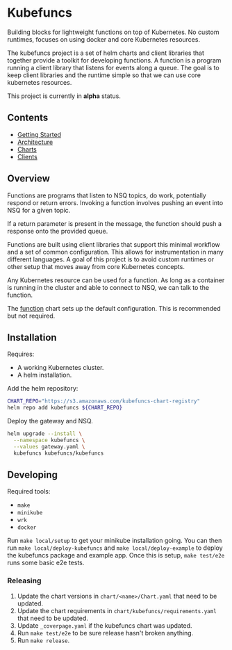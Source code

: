 # Kubefuncs

Building blocks for lightweight functions on top of Kubernetes. No custom runtimes, focuses on using docker and core Kubernetes resources.

The kubefuncs project is a set of helm charts and client libraries that together provide a toolkit for developing functions. A function is a program running a client library that listens for events along a queue. The goal is to keep client libraries and the runtime simple so that we can use core kubernetes resources.

This project is currently in **alpha** status.

## Contents

* [Getting Started](example/README.md)
* [Architecture](#architecture)
* [Charts](charts)
* [Clients](clients)

## Overview

Functions are programs that listen to NSQ topics, do work, potentially respond or return errors. Invoking a function involves pushing an event into NSQ for a given topic.

If a return parameter is present in the message, the function should push a response onto the provided queue.

Functions are built using client libraries that support this minimal workflow and a set of common configuration. This allows for instrumentation in many different languages. A goal of this project is to avoid custom runtimes or other setup that moves away from core Kubernetes concepts.

Any Kubernetes resource can be used for a function. As long as a container is running in the cluster and able to connect to NSQ, we can talk to the function.

The [function](charts/function/README.md) chart sets up the default configuration. This is recommended but not required.

## Installation

Requires:

- A working Kubernetes cluster.
- A helm installation.

Add the helm repository:

```bash
CHART_REPO="https://s3.amazonaws.com/kubefuncs-chart-registry"
helm repo add kubefuncs ${CHART_REPO}
```

Deploy the gateway and NSQ.

```bash
helm upgrade --install \
  --namespace kubefuncs \
  --values gateway.yaml \
  kubefuncs kubefuncs/kubefuncs
```

## Developing

Required tools:

* `make`
* `minikube`
* `wrk`
* `docker`

Run `make local/setup` to get your minikube installation going. You can then run `make local/deploy-kubefuncs` and `make local/deploy-example` to deploy the kubefuncs package and example app. Once this is setup, `make test/e2e` runs some basic e2e tests.

### Releasing

1. Update the chart versions in `chart/<name>/Chart.yaml` that need to be updated.
2. Update the chart requirements in `chart/kubefuncs/requirements.yaml` that need to be updated.
3. Update `_coverpage.yaml` if the kubefuncs chart was updated.
4. Run `make test/e2e` to be sure release hasn't broken anything.
5. Run `make release`.
